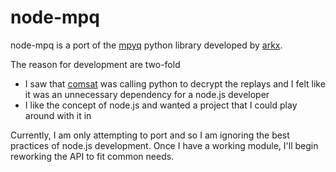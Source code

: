 # node-mpq

node-mpq is a port of the [mpyq](https://github.com/arkx/mpyq) python library developed by [arkx](https://github.com/arkx).

The reason for development are two-fold
 * I saw that [comsat](https://github.com/tec27/comsat) was calling python to decrypt the replays and I felt like it was an unnecessary dependency for a node.js developer
 * I like the concept of node.js and wanted a project that I could play around with it in

Currently, I am only attempting to port and so I am ignoring the best practices of node.js development.  Once I have a working module, I'll begin reworking the API to fit common needs.

